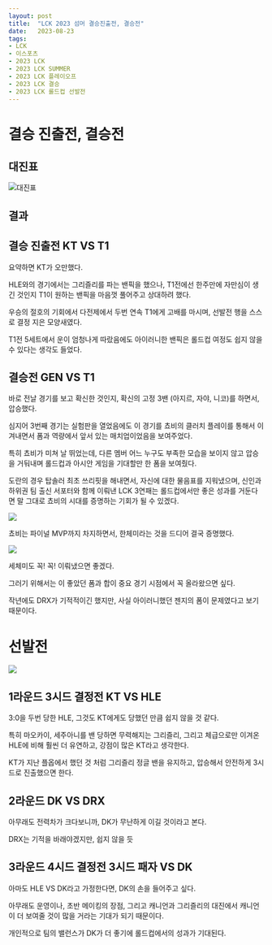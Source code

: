 ```yaml
---
layout: post
title:  "LCK 2023 섬머 결승진출전, 결승전"
date:   2023-08-23
tags:
- LCK
- 이스포츠
- 2023 LCK
- 2023 LCK SUMMER
- 2023 LCK 플레이오프
- 2023 LCK 결승
- 2023 LCK 롤드컵 선발전
---
```


# 결승 진출전, 결승전

## 대진표  

![대진표](../img/2023/lck/summer_playoff_4r_final.png)

## 결과

## 결승 진출전 KT VS T1

요약하면 KT가 오만했다.

HLE와의 경기에서는 그리즐리를 파는 밴픽을 했으나, T1전에선 한주만에 자만심이 생긴 것인지 T1이 원하는 밴픽을 마음껏 풀어주고 상대하려 했다.

우승의 절호의 기회에서 다전제에서 두번 연속 T1에게 고배를 마시며, 선발전 행을 스스로 결정 지은 모양새였다.

T1전 5세트에서 운이 엄청나게 따랐음에도 아이러니한 밴픽은 롤드컵 여정도 쉽지 않을 수 있다는 생각도 들었다.

## 결승전 GEN VS T1

바로 전날 경기를 보고 확신한 것인지, 확신의 고정 3밴 (아지르, 자야, 니코)를 하면서, 압승했다.

심지어 3번째 경기는 실험판을 열었음에도 이 경기를 쵸비의 클러치 플레이를 통해서 이겨내면서 폼과 역량에서 앞서 있는 매치업이었음을 보여주었다.

특히 쵸비가 미쳐 날 뛰었는데, 다른 멤버 어느 누구도 부족한 모습을 보이지 않고 압승을 거둬내며 롤드컵과 아시안 게임을 기대할만 한 폼을 보여줬다.

도란의 경우 탑솔러 최초 쓰리핏을 해내면서, 자신에 대한 물음표를 지워냈으며, 신인과 하위권 팀 출신 서포터와 함께 이뤄낸 LCK 3연패는 롤드컵에서만 좋은 성과를 거둔다면 말 그대로 쵸비의 시대를 증명하는 기회가 될 수 있겠다.

![](../img/2023/lck/summer_champion_geng.jpg)

쵸비는 파이널 MVP까지 차지하면서, 한체미라는 것을 드디어 결국 증명했다.

![](../img/2023/lck/summer_final_mvp.jpg)

세체미도 꼭! 꼭! 이뤄냈으면 좋겠다.

그러기 위해서는 이 좋았던 폼과 합이 중요 경기 시점에서 꼭 올라왔으면 싶다.

작년에도 DRX가 기적적이긴 했지만, 사실 아이러니했던 젠지의 폼이 문제였다고 보기 때문이다.

# 선발전

![](../img/2023/lck/summer_regional_qualifier.jpg)

## 1라운드 3시드 결정전 KT VS HLE

3:0을 두번 당한 HLE, 그것도 KT에게도 당했던 만큼 쉽지 않을 것 같다.

특히 마오카이, 세주아니를 밴 당하면 무력해지는 그리즐리, 그리고 체급으로만 이겨온 HLE에 비해 훨씬 더 유연하고, 강점이 많은 KT라고 생각한다.

KT가 지난 플옵에서 했던 것 처럼 그리즐리 정글 밴을 유지하고, 압승해서 안전하게 3시드로 진출했으면 한다.

## 2라운드 DK VS DRX

아무래도 전력차가 크다보니까, DK가 무난하게 이길 것이라고 본다.

DRX는 기적을 바래야겠지만, 쉽지 않을 듯

## 3라운드 4시드 결정전 3시드 패자 VS DK

아마도 HLE VS DK라고 가정한다면, DK의 손을 들어주고 싶다.

아무래도 운영이나, 초반 메이킹의 장점, 그리고 캐니언과 그리즐리의 대진에서 캐니언이 더 보여줄 것이 많을 거라는 기대가 되기 때문이다.

개인적으로 팀의 밸런스가 DK가 더 좋기에 롤드컵에서의 성과가 기대된다.